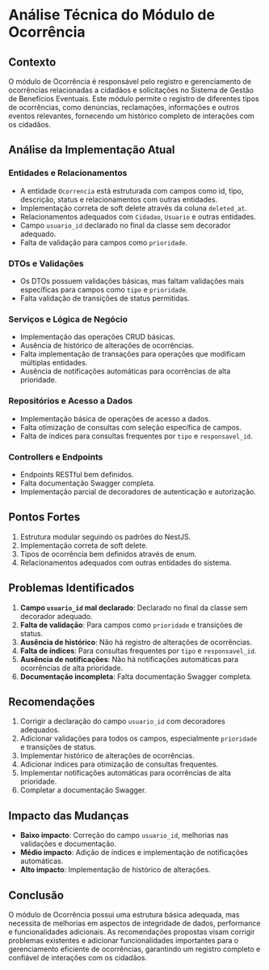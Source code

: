 # Análise Técnica do Módulo de Ocorrência

## Contexto

O módulo de Ocorrência é responsável pelo registro e gerenciamento de ocorrências relacionadas a cidadãos e solicitações no Sistema de Gestão de Benefícios Eventuais. Este módulo permite o registro de diferentes tipos de ocorrências, como denúncias, reclamações, informações e outros eventos relevantes, fornecendo um histórico completo de interações com os cidadãos.

## Análise da Implementação Atual

### Entidades e Relacionamentos

- A entidade `Ocorrencia` está estruturada com campos como id, tipo, descrição, status e relacionamentos com outras entidades.
- Implementação correta de soft delete através da coluna `deleted_at`.
- Relacionamentos adequados com `Cidadao`, `Usuario` e outras entidades.
- Campo `usuario_id` declarado no final da classe sem decorador adequado.
- Falta de validação para campos como `prioridade`.

### DTOs e Validações

- Os DTOs possuem validações básicas, mas faltam validações mais específicas para campos como `tipo` e `prioridade`.
- Falta validação de transições de status permitidas.

### Serviços e Lógica de Negócio

- Implementação das operações CRUD básicas.
- Ausência de histórico de alterações de ocorrências.
- Falta implementação de transações para operações que modificam múltiplas entidades.
- Ausência de notificações automáticas para ocorrências de alta prioridade.

### Repositórios e Acesso a Dados

- Implementação básica de operações de acesso a dados.
- Falta otimização de consultas com seleção específica de campos.
- Falta de índices para consultas frequentes por `tipo` e `responsavel_id`.

### Controllers e Endpoints

- Endpoints RESTful bem definidos.
- Falta documentação Swagger completa.
- Implementação parcial de decoradores de autenticação e autorização.

## Pontos Fortes

1. Estrutura modular seguindo os padrões do NestJS.
2. Implementação correta de soft delete.
3. Tipos de ocorrência bem definidos através de enum.
4. Relacionamentos adequados com outras entidades do sistema.

## Problemas Identificados

1. **Campo `usuario_id` mal declarado**: Declarado no final da classe sem decorador adequado.
2. **Falta de validação**: Para campos como `prioridade` e transições de status.
3. **Ausência de histórico**: Não há registro de alterações de ocorrências.
4. **Falta de índices**: Para consultas frequentes por `tipo` e `responsavel_id`.
5. **Ausência de notificações**: Não há notificações automáticas para ocorrências de alta prioridade.
6. **Documentação incompleta**: Falta documentação Swagger completa.

## Recomendações

1. Corrigir a declaração do campo `usuario_id` com decoradores adequados.
2. Adicionar validações para todos os campos, especialmente `prioridade` e transições de status.
3. Implementar histórico de alterações de ocorrências.
4. Adicionar índices para otimização de consultas frequentes.
5. Implementar notificações automáticas para ocorrências de alta prioridade.
6. Completar a documentação Swagger.

## Impacto das Mudanças

- **Baixo impacto**: Correção do campo `usuario_id`, melhorias nas validações e documentação.
- **Médio impacto**: Adição de índices e implementação de notificações automáticas.
- **Alto impacto**: Implementação de histórico de alterações.

## Conclusão

O módulo de Ocorrência possui uma estrutura básica adequada, mas necessita de melhorias em aspectos de integridade de dados, performance e funcionalidades adicionais. As recomendações propostas visam corrigir problemas existentes e adicionar funcionalidades importantes para o gerenciamento eficiente de ocorrências, garantindo um registro completo e confiável de interações com os cidadãos.
